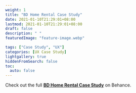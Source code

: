 ```yaml
---
weight: 1
title: "BD Home Rental Case Study"
date: 2021-01-10T21:29:01+08:00
lastmod: 2021-01-10T21:29:01+08:00
draft: false
description: " "
featuredImage: "feature-image.webp"

tags: ["Case Study", "UX"]
categories: [UX Case Study]
lightgallery: true
hiddenFromSearch: false
toc:
  auto: false
---
```

Check out the full **[BD Home Rental Case Study](https://www.behance.net/gallery/111050367/Ui-Ux-Case-study-%28BD-Home-Rental%29)** on Behance. 

